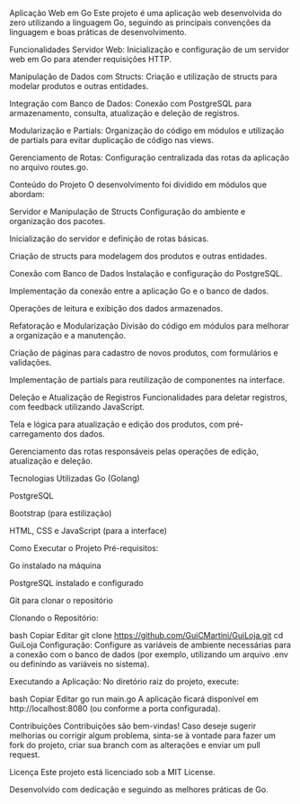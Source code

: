 Aplicação Web em Go
Este projeto é uma aplicação web desenvolvida do zero utilizando a linguagem Go, seguindo as principais convenções da linguagem e boas práticas de desenvolvimento.

Funcionalidades
Servidor Web: Inicialização e configuração de um servidor web em Go para atender requisições HTTP.

Manipulação de Dados com Structs: Criação e utilização de structs para modelar produtos e outras entidades.

Integração com Banco de Dados: Conexão com PostgreSQL para armazenamento, consulta, atualização e deleção de registros.

Modularização e Partials: Organização do código em módulos e utilização de partials para evitar duplicação de código nas views.

Gerenciamento de Rotas: Configuração centralizada das rotas da aplicação no arquivo routes.go.

Conteúdo do Projeto
O desenvolvimento foi dividido em módulos que abordam:

Servidor e Manipulação de Structs
Configuração do ambiente e organização dos pacotes.

Inicialização do servidor e definição de rotas básicas.

Criação de structs para modelagem dos produtos e outras entidades.

Conexão com Banco de Dados
Instalação e configuração do PostgreSQL.

Implementação da conexão entre a aplicação Go e o banco de dados.

Operações de leitura e exibição dos dados armazenados.

Refatoração e Modularização
Divisão do código em módulos para melhorar a organização e a manutenção.

Criação de páginas para cadastro de novos produtos, com formulários e validações.

Implementação de partials para reutilização de componentes na interface.

Deleção e Atualização de Registros
Funcionalidades para deletar registros, com feedback utilizando JavaScript.

Tela e lógica para atualização e edição dos produtos, com pré-carregamento dos dados.

Gerenciamento das rotas responsáveis pelas operações de edição, atualização e deleção.

Tecnologias Utilizadas
Go (Golang)

PostgreSQL

Bootstrap (para estilização)

HTML, CSS e JavaScript (para a interface)

Como Executar o Projeto
Pré-requisitos:

Go instalado na máquina

PostgreSQL instalado e configurado

Git para clonar o repositório

Clonando o Repositório:

bash
Copiar
Editar
git clone https://github.com/GuiCMartini/GuiLoja.git
cd GuiLoja
Configuração:
Configure as variáveis de ambiente necessárias para a conexão com o banco de dados (por exemplo, utilizando um arquivo .env ou definindo as variáveis no sistema).

Executando a Aplicação:
No diretório raiz do projeto, execute:

bash
Copiar
Editar
go run main.go
A aplicação ficará disponível em http://localhost:8080 (ou conforme a porta configurada).

Contribuições
Contribuições são bem-vindas! Caso deseje sugerir melhorias ou corrigir algum problema, sinta-se à vontade para fazer um fork do projeto, criar sua branch com as alterações e enviar um pull request.

Licença
Este projeto está licenciado sob a MIT License.

Desenvolvido com dedicação e seguindo as melhores práticas de Go.
